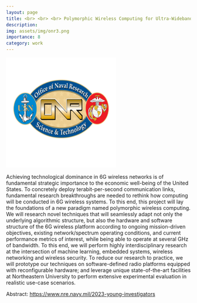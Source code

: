 ```yaml
---
layout: page
title: <br> <br> <br> Polymorphic Wireless Computing for Ultra-Wideband 6G Spectrum Dominance
description:
img: assets/img/onr3.png
importance: 8
category: work
---
```


<style>
.nsf {
  width: 300px;
  height: 300px;
}
</style>
<img src="/assets/img/onr2.png" class="nsf" alt="ONR Logo">


Achieving technological dominance in 6G wireless networks is of fundamental strategic importance to the economic well-being of the United States. To concretely deploy terabit-per-second communication links, fundamental research breakthroughs are needed to rethink how computing will be conducted in 6G wireless systems. To this end, this project will lay the foundations of a new paradigm named polymorphic wireless computing. We will research novel techniques that will seamlessly adapt not only the underlying algorithmic structure, but also the hardware and software structure of the 6G wireless platform according to ongoing mission-driven objectives, existing network/spectrum operating conditions, and current performance metrics of interest, while being able to operate at several GHz of bandwidth. To this end, we will perform highly interdisciplinary research  at the intersection of machine learning, embedded systems, wireless networking and wireless security. To reduce our research to practice, we will prototype our  techniques on software-defined radio platforms equipped with reconfigurable hardware; and leverage unique state-of-the-art facilities at Northeastern University to perform extensive experimental evaluation in realistic use-case scenarios. 


Abstract:  <a href="https://www.nre.navy.mil/2023-young-investigators">https://www.nre.navy.mil/2023-young-investigators</a>
